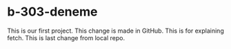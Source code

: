 # b-303-deneme
This is our first project.
This change is made in GitHub.
This is for explaining fetch.
This is last change from local repo.
